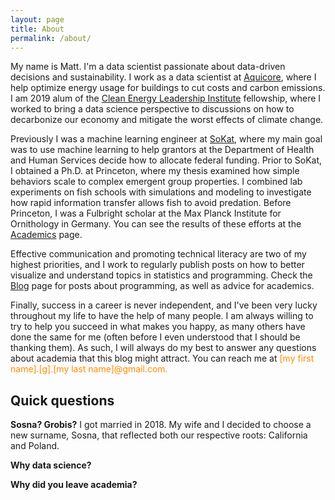```yaml
---
layout: page
title: About
permalink: /about/
---
```


My name is Matt. I'm a data scientist passionate about data-driven decisions and sustainability. I work as a data scientist at [Aquicore](https://www.aquicore.com), where I help optimize energy usage for buildings to cut costs and carbon emissions. I am 2019 alum of the [Clean Energy Leadership Institute](https://cleanenergyleaders.org) fellowship, where I worked to bring a data science perspective to discussions on how to decarbonize our economy and mitigate the worst effects of climate change.

Previously I was a machine learning engineer at [SoKat](https://sokat.co), where my main goal was to use machine learning to help grantors at the Department of Health and Human Services decide how to allocate federal funding. Prior to SoKat, I obtained a Ph.D. at Princeton, where my thesis examined how simple behaviors scale to complex emergent group properties. I combined lab experiments on fish schools with simulations and modeling to investigate how rapid information transfer allows fish to avoid predation. Before Princeton, I was a Fulbright scholar at the Max Planck Institute for Ornithology in Germany. You can see the results of these efforts at the [Academics](https://mgsosna.github.io/academics/) page.

Effective communication and promoting technical literacy are two of my highest priorities, and I work to regularly publish posts on how to better visualize and understand topics in statistics and programming. Check the [Blog](https://mgsosna.github.io/blog/) page for posts about programming, as well as advice for academics.

Finally, success in a career is never independent, and I've been very lucky throughout my life to have the help of many people. I am always willing to try to help you succeed in what makes you happy, as many others have done the same for me (often before I even understood that I should be thanking them). As such, I will always do my best to answer any questions about academia that this blog might attract. You can reach me at <span style = "color:darkorange">[my first name].[g].[my last name]@gmail.com.</span>

## Quick questions
**Sosna? Grobis?**
I got married in 2018. My wife and I decided to choose a new surname, Sosna, that reflected both our respective roots: California and Poland.

**Why data science?**

**Why did you leave academia?**
